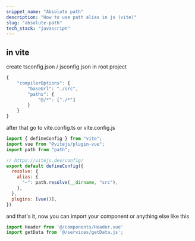 ```yaml
---
snippet_name: "Absolute path"
description: "How to use path alias in js (vite)"
slug: "absolute-path"
tech_stack: "javascript"
---
```


## in vite

create tsconfig.json / jsconfig.json in root project
```js
{
    "compilerOptions": {
        "baseUrl": "./src",
        "paths": {
            "@/*": ["./*"]
        }
    }
}
```

after that go to vite.config.ts or vite.config.js
```js
import { defineConfig } from "vite";
import vue from "@vitejs/plugin-vue";
import path from "path";

// https://vitejs.dev/config/
export default defineConfig({
  resolve: {
    alias: {
      "~": path.resolve(__dirname, "src"),
    },
  },
  plugins: [vue()],
})
```

and that's it, now you can import your component or anything else like this

```js
import Header from '@/components/Header.vue'
import getData from '@/services/getData.js';
```